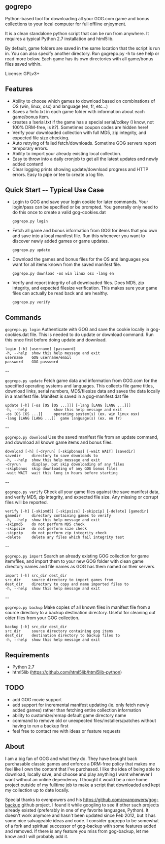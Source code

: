 gogrepo
-------
Python-based tool for downloading all your GOG.com game and bonus collections to your local computer for full offline enjoyment.

It is a clean standalone python script that can be run from anywhere. It requires a typical Python 2.7 installation and html5lib.

By default, game folders are saved in the same location that the script is run in. You can also specify another
directory. Run gogrepo.py -h to see help or read more below. Each game has its own directories with all game/bonus files saved within.

License: GPLv3+

Features
--------
* Ability to choose which games to download based on combinations of OS (win, linux, osx) and language (en, fr, etc...)
* Saves a !info.txt in each game folder with information about each game/bonus item.
* creates a !serial.txt if the game has a special serial/cdkey (I know, not 100% DRM-free, is it?). Sometimes coupon codes are hidden here!
* Verify your downloaded collection with full MD5, zip integrity, and expected file size checking.
* Auto retrying of failed fetch/downloads. Sometime GOG servers report temporary errors.
* Ability to import your already existing local collection.
* Easy to throw into a daily cronjob to get all the latest updates and newly added content!
* Clear logging prints showing update/download progress and HTTP errors. Easy to pipe or tee to create a log file.


Quick Start -- Typical Use Case
----------------

* Login to GOG and save your login cookie for later commands. Your login/pass can be specified or be prompted. You generally only need to do this once to create a valid gog-cookies.dat

  ``gogrepo.py login``

* Fetch all game and bonus information from GOG for items that you own and save into a local manifest file. Run this whenever you want to discover newly added games or game updates.

  ``gogrepo.py update``

* Download the games and bonus files for the OS and languages you want for all items known from the saved manifest file.

  ``gogrepo.py download -os win linux osx -lang en``

* Verify and report integrity of all downloaded files. Does MD5, zip integrity, and expected filesize verification. This makes sure your game files can actually be read back and are healthy.

  ``gogrepo.py verify``


Commands
--------

``gogrepo.py login`` Authenticate with GOG and save the cookie locally in gog-cookies.dat file. This is needed to do
update or download command. Run this once first before doing update and download.

    login [-h] [username] [password]
    -h, --help  show this help message and exit
    username    GOG username/email
    password    GOG password

--

``gogrepo.py update`` Fetch game data and information from GOG.com for the specified operating systems and languages. This collects file game titles, download links, serial numbers, MD5/filesize data and saves the data locally in a manifest file. Manifest is saved in a gog-manifest.dat file

    update [-h] [-os [OS [OS ...]]] [-lang [LANG [LANG ...]]]
    -h, --help            show this help message and exit
    -os [OS [OS ...]]     operating system(s) (ex. win linux osx)
    -lang [LANG [LANG ...]]  game language(s) (ex. en fr)

--

``gogrepo.py download`` Use the saved manifest file from an update command, and download all known game items and bonus files.

    download [-h] [-dryrun] [-skipbonus] [-wait WAIT] [savedir]
    savedir     directory to save downloads to
    -h, --help  show this help message and exit
    -dryrun     display, but skip downloading of any files
    -skipbonus  skip downloading of any GOG bonus files
    -wait WAIT  wait this long in hours before starting

--

``gogrepo.py verify`` Check all your game files against the save manifest data, and verify MD5, zip integrity, and
expected file size. Any missing or corrupt files will be reported.

    verify [-h] [-skipmd5] [-skipsize] [-skipzip] [-delete] [gamedir]
    gamedir     directory containing games to verify
    -h, --help  show this help message and exit
    -skipmd5    do not perform MD5 check
    -skipsize   do not perform size check
    -skipzip    do not perform zip integrity check
    -delete     delete any files which fail integrity test

--

``gogrepo.py import`` Search an already existing GOG collection for game item/files, and import them to your
new GOG folder with clean game directory names and file names as GOG has them named on their servers.

    import [-h] src_dir dest_dir
    src_dir     source directory to import games from
    dest_dir    directory to copy and name imported files to
    -h, --help  show this help message and exit

--

``gogrepo.py backup`` Make copies of all known files in manifest file from a source directory to a backup destination directory. Useful for cleaning out older files from your GOG collection.

    backup [-h] src_dir dest_dir
    src_dir     source directory containing gog items
    dest_dir    destination directory to backup files to
    -h, --help  show this help message and exit


Requirements
------------
* Python 2.7
* html5lib (https://github.com/html5lib/html5lib-python)


TODO
----
* add GOG movie support
* add support for incremental manifest updating (ie. only fetch newly added games) rather than fetching entire collection information
* ability to customize/remap default game directory name
* command to remove old or unexpected files/installers/patches without having to run a backup first
* feel free to contact me with ideas or feature requests


About
-----
I am a big fan of GOG and what they do.  They have brought back purchasable classic games and enforce a DRM-free policy
that makes me feel like I own the content that I've purchased. I like the idea of being able to download, locally save,
and choose and play anything I want whenever I want without an online dependency. I thought it would be a nice home
project outside of my fulltime job to make a script that downloaded and kept my collection up to date locally.

Special thanks to evenpowers and his https://github.com/evanpowers/gog-backup github project. I found it while googling
to see if other such projects already existed (preferably in one of my favorite languages, Python). It doesn't work anymore
and hasn't been updated since Feb 2012, but it has some nice salvageable ideas and code. I consider gogrepo
to be somewhat of a fork and spiritual successor of gog-backup with some features added and removed.
If there is any feature you miss from gog-backup, let me know and I will probably add it.